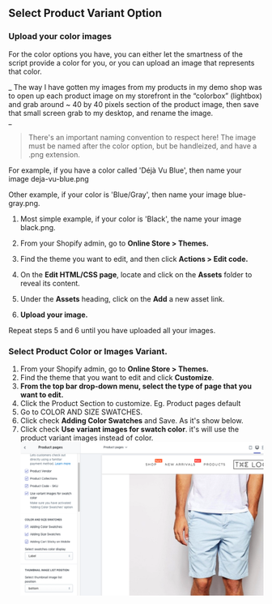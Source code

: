 ## Select Product Variant Option

### Upload your color images

For the color options you have, you can either let the smartness of the script provide a color for you, or you can upload an image that represents that color.

_ The way I have gotten my images from my products in my demo shop was to open up each product image on my storefront in the “colorbox” \(lightbox\) and grab around ~ 40 by 40 pixels section of the product image, then save that small screen grab to my desktop, and rename the image.  
_

> There's an important naming convention to respect here! The image must be named after the color option, but be handleized, and have a .png extension.

For example, if you have a color called 'Déjà Vu Blue', then name your image deja-vu-blue.png

Other example, if your color is 'Blue/Gray', then name your image blue-gray.png.

1. Most simple example, if your color is 'Black', the name your image black.png.

2. From your Shopify admin, go to **Online Store &gt; Themes.**

3. Find the theme you want to edit, and then click **Actions &gt; Edit code.**

4. On the **Edit HTML/CSS page**, locate and click on the **Assets** folder to reveal its content.

5. Under the **Assets** heading, click on the **Add** a new asset link.

6. **Upload your image.**

Repeat steps 5 and 6 until you have uploaded all your images.

### Select Product Color or Images Variant.

1. From your Shopify admin, go to **Online Store &gt; Themes.**
2. Find the theme that you want to edit and click **Customize**.
3. **From the top bar drop-down menu, select the type of page that you want to edit.**
4. Click the Product Section to customize. Eg. Product pages default 
5. Go to COLOR AND SIZE SWATCHES. 
6. Click check **Adding Color Swatches** and Save. As it's show below.
7. Click check **Use variant images for swatch color**. it's will use the product variant images instead of color.
![](/assets/thelook-product-swatch.png)



